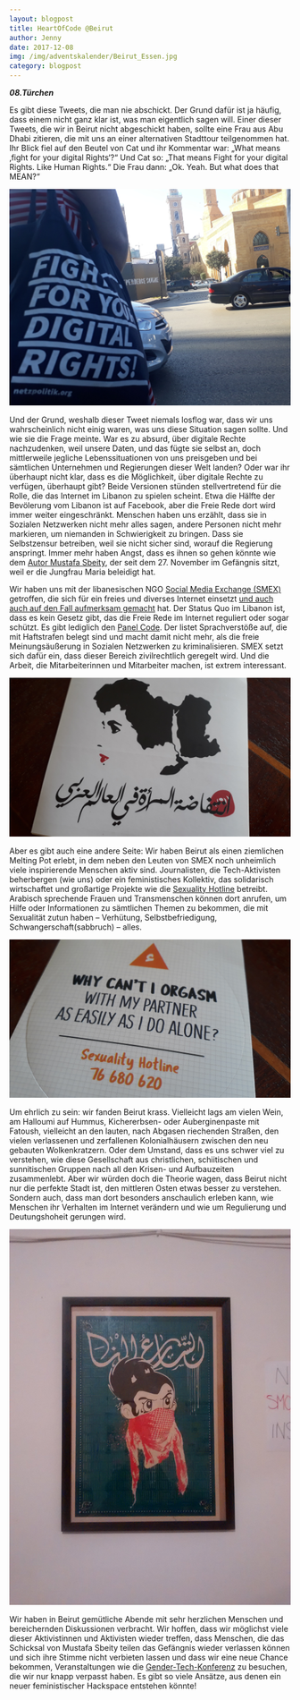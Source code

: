 ```yaml
---
layout: blogpost
title: HeartOfCode @Beirut
author: Jenny 
date: 2017-12-08
img: /img/adventskalender/Beirut_Essen.jpg
category: blogpost
---
```


***08.Türchen***

Es gibt diese Tweets, die man nie abschickt. Der Grund dafür ist ja häufig, dass einem nicht ganz klar ist, was man eigentlich sagen will. Einer dieser Tweets, die wir in Beirut nicht abgeschickt haben, sollte eine Frau aus Abu Dhabi zitieren, die mit uns an einer alternativen Stadttour teilgenommen hat. Ihr Blick fiel auf den Beutel von Cat und ihr Kommentar war: „What means ‚fight for your digital Rights‘?“ Und Cat so: „That means Fight for your digital Rights. Like Human Rights.“ Die Frau dann: „Ok. Yeah. But what does that MEAN?“

![](/img/adventskalender/Beirut_Beutel.jpg)

Und der Grund, weshalb dieser Tweet niemals losflog war, dass wir uns wahrscheinlich nicht einig waren, was uns diese Situation sagen sollte. Und wie sie die Frage meinte. War es zu absurd, über digitale Rechte nachzudenken, weil unsere Daten, und das fügte sie selbst an, doch mittlerweile jegliche Lebenssituationen von uns preisgeben und bei sämtlichen Unternehmen und Regierungen dieser Welt landen? Oder war ihr überhaupt nicht klar, dass es die Möglichkeit, über digitale Rechte zu verfügen, überhaupt gibt?
Beide Versionen stünden stellvertretend für die Rolle, die das Internet im Libanon zu spielen scheint. Etwa die Hälfte der Bevölerung vom Libanon ist auf Facebook, aber die Freie Rede dort wird immer weiter eingeschränkt. Menschen haben uns erzählt, dass sie in Sozialen Netzwerken nicht mehr alles sagen, andere Personen nicht mehr markieren, um niemanden in Schwierigkeit zu bringen. Dass sie Selbstzensur betreiben, weil sie nicht sicher sind, worauf die Regierung anspringt. Immer mehr haben Angst, dass es ihnen so gehen könnte wie dem [Autor Mustafa Sbeity](https://www.lbcgroup.tv/news/d/lebanon-news/348805/man-arrested-on-blasphemy-charges-turns-out-to-be/en), der seit dem 27. November im Gefängnis sitzt, weil er die Jungfrau Maria beleidigt hat.

Wir haben uns mit der libanesischen NGO [Social Media Exchange (SMEX)](https://smex.org/) getroffen, die sich für ein freies und diverses Internet einsetzt [und auch auch auf den Fall aufmerksam gemacht](https://smex.org/freemustafasbeity-with-the-detention-of-lebanese-poet-authorities-show-lack-of-grace/) hat. Der Status Quo im Libanon ist, dass es kein Gesetz gibt, das die Freie Rede im Internet reguliert oder sogar schützt. Es gibt lediglich den [Panel Code](https://internetlegislationatlas.org/#/countries/Lebanon/frameworks/content-regulation). Der listet Sprachverstöße auf, die mit Haftstrafen belegt sind und macht damit nicht mehr, als die freie Meinungsäußerung in Sozialen Netzwerken zu kriminalisieren. SMEX setzt sich dafür ein, dass dieser Bereich zivilrechtlich geregelt wird. Und die Arbeit, die Mitarbeiterinnen und Mitarbeiter machen, ist extrem interessant.

![](/img/adventskalender/Beirut_Dammeh1.jpg)

Aber es gibt auch eine andere Seite: Wir haben Beirut als einen ziemlichen Melting Pot erlebt, in dem neben den Leuten von SMEX noch unheimlich viele inspirierende Menschen aktiv sind. Journalisten, die Tech-Aktivisten beherbergen (wie uns) oder ein feministisches Kollektiv, das solidarisch wirtschaftet und großartige Projekte wie die [Sexuality Hotline](http://www.theaproject.org/taxonomy/term/2) betreibt. Arabisch sprechende Frauen und Transmenschen können dort anrufen, um Hilfe oder Informationen zu sämtlichen Themen zu bekommen, die mit Sexualität zutun haben – Verhütung, Selbstbefriedigung, Schwangerschaft(sabbruch) – alles.

![](/img/adventskalender/Beirut_Dammeh2.jpg)

Um ehrlich zu sein: wir fanden Beirut krass. Vielleicht lags am vielen Wein, am Halloumi auf Hummus, Kichererbsen- oder Auberginenpaste mit Fatoush, vielleicht an den lauten, nach Abgasen riechenden Straßen, den vielen verlassenen und zerfallenen Kolonialhäusern zwischen den neu gebauten Wolkenkratzern. Oder dem Umstand, dass es uns schwer viel zu verstehen, wie diese Gesellschaft aus christlichen, schiitischen und sunnitischen Gruppen nach all den Krisen- und Aufbauzeiten zusammenlebt. Aber wir würden doch die Theorie wagen, dass Beirut nicht nur die perfekte Stadt ist, den mittleren Osten etwas besser zu verstehen. Sondern auch, dass man dort besonders anschaulich erleben kann, wie Menschen ihr Verhalten im Internet verändern und wie um Regulierung und Deutungshoheit gerungen wird.

![](/img/adventskalender/Beirut_Dammeh3.jpg)

Wir haben in Beirut gemütliche Abende mit sehr herzlichen Menschen und bereichernden Diskussionen verbracht. Wir hoffen, dass wir möglichst viele dieser Aktivistinnen und Aktivisten wieder treffen, dass Menschen, die das Schicksal von Mustafa Sbeity teilen das Gefängnis wieder verlassen können und sich ihre Stimme nicht verbieten lassen und dass wir eine neue Chance bekommen, Veranstaltungen wie die [Gender-Tech-Konferenz](https://gendertech.org/en/home/) zu besuchen, die wir nur knapp verpasst haben. Es gibt so viele Ansätze, aus denen ein neuer feministischer Hackspace entstehen könnte!
